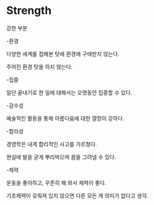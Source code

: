 # Strength

강한 부분

-환경

다양한 세계를 접해본 탓에 환경에 구애받지 않는다. 

주어진 환경 탓을 하지 않는다.

-집중

일단 끝내기로 한 일에 대해서는 오랫동안 집중할 수 있다.

-감수성

예술적인 활동을 통해 아름다움에 대한 열망이 강하다.

-합리성

경영학은 내게 합리적인 사고를 가르쳤다. 

현실에 발을 굳게 뿌리박으며 꿈을 그려낼 수 있다.

-체력

운동을 좋아하고, 꾸준히 해 와서 체력이 좋다. 

기초체력이 갖춰져 있지 않으면 다른 모든 게 의미가 없다고 생각.



